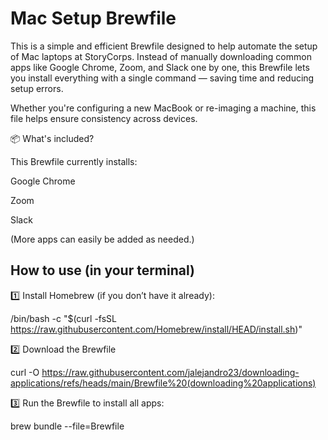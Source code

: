 # Mac Setup Brewfile

This is a simple and efficient Brewfile designed to help automate the setup of Mac laptops at StoryCorps. Instead of manually downloading common apps like Google Chrome, Zoom, and Slack one by one, this Brewfile lets you install everything with a single command — saving time and reducing setup errors.

Whether you're configuring a new MacBook or re-imaging a machine, this file helps ensure consistency across devices.

📦 What's included?

This Brewfile currently installs:

Google Chrome

Zoom

Slack

(More apps can easily be added as needed.)

## How to use (in your terminal)

1️⃣ Install Homebrew (if you don’t have it already): 

/bin/bash -c "$(curl -fsSL https://raw.githubusercontent.com/Homebrew/install/HEAD/install.sh)"


2️⃣ Download the Brewfile

curl -O https://raw.githubusercontent.com/jalejandro23/downloading-applications/refs/heads/main/Brewfile%20(downloading%20applications)


3️⃣ Run the Brewfile to install all apps:

brew bundle --file=Brewfile
